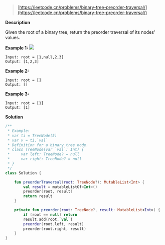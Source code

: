 > [https://leetcode.cn/problems/binary-tree-preorder-traversal/](https://leetcode.cn/problems/binary-tree-preorder-traversal/)

**Description**

Given the root of a binary tree, return the preorder traversal of its nodes' values.

**Example 1:**
![](https://assets.leetcode.com/uploads/2020/09/15/inorder_1.jpg)
```text
Input: root = [1,null,2,3]
Output: [1,2,3]
```
**Example 2:**
```text
Input: root = []
Output: []
```
**Example 3:**
```text
Input: root = [1]
Output: [1]
```

**Solution**
```kotlin
/**
 * Example:
 * var ti = TreeNode(5)
 * var v = ti.`val`
 * Definition for a binary tree node.
 * class TreeNode(var `val`: Int) {
 *     var left: TreeNode? = null
 *     var right: TreeNode? = null
 * }
 */
class Solution {

    fun preorderTraversal(root: TreeNode?): MutableList<Int> {
        val result = mutableListOf<Int>()
        preorder(root, result)
        return result
    }

    private fun preorder(root: TreeNode?, result: MutableList<Int>) {
        if (root == null) return
        result.add(root.`val`)
        preorder(root.left, result)
        preorder(root.right, result)
    }
}
```